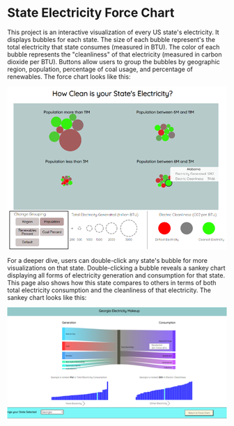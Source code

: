 # State Electricity Force Chart

This project is an interactive visualization of every US state's electricity. It displays bubbles for each state. The size of each bubble represent's the total electricity that state consumes (measured in BTU). The color of each bubble represents the "cleanliness" of that electricity (measured in carbon dioxide per BTU). Buttons allow users to group the bubbles by geographic region, population, percentage of coal usage, and percentage of renewables. The force chart looks like this:

![Force Chart Image](forcePic.png?raw=true "Title")

For a deeper dive, users can double-click any state's bubble for more visualizations on that state. Double-clicking a bubble reveals a sankey chart displaying all forms of electricity generation and consumption for that state. This page also shows how this state compares to others in terms of both total electricity consumption and the cleanliness of that electricity. The sankey chart looks like this:

![Sankey Chart Image](sankeyPic.png?raw=true "Title")
